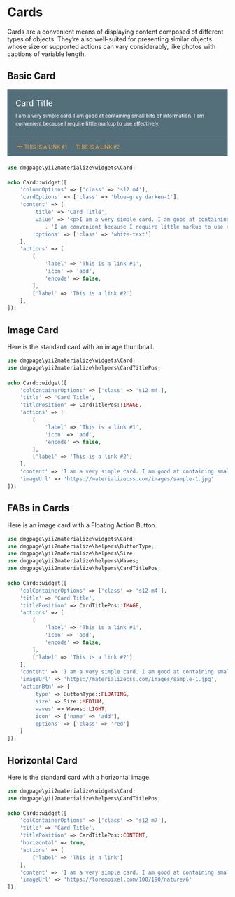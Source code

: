 
# Cards

Cards are a convenient means of displaying content composed of different types of objects. They’re also well-suited for presenting similar objects whose size or supported actions can vary considerably, like photos with captions of variable length.

## Basic Card

![Basic card](https://github.com/DMGPage/yii2-materialize/blob/master/doc/card/basic.png)

```php
use dmgpage\yii2materialize\widgets\Card;

echo Card::widget([
    'columnOptions' => ['class' => 's12 m4'],
    'cardOptions' => ['class' => 'blue-grey darken-1'],
    'content' => [
        'title' => 'Card Title',
        'value' => '<p>I am a very simple card. I am good at containing small bits of information. '
            . 'I am convenient because I require little markup to use effectively.</p>',
        'options' => ['class' => 'white-text']
    ],
    'actions' => [
        [
            'label' => 'This is a link #1',
            'icon' => 'add',
            'encode' => false,
        ],
        ['label' => 'This is a link #2']
    ],
]);
```

## Image Card

Here is the standard card with an image thumbnail. 

```php
use dmgpage\yii2materialize\widgets\Card;
use dmgpage\yii2materialize\helpers\CardTitlePos;

echo Card::widget([
    'colContainerOptions' => ['class' => 's12 m4'],
    'title' => 'Card Title',
    'titlePosition' => CardTitlePos::IMAGE,
    'actions' => [
        [
            'label' => 'This is a link #1',
            'icon' => 'add',
            'encode' => false,
        ],
        ['label' => 'This is a link #2']
    ],
    'content' => 'I am a very simple card. I am good at containing small bits of information.',
    'imageUrl' => 'https://materializecss.com/images/sample-1.jpg'
]);
```

## FABs in Cards

Here is an image card with a Floating Action Button. 

```php
use dmgpage\yii2materialize\widgets\Card;
use dmgpage\yii2materialize\helpers\ButtonType;
use dmgpage\yii2materialize\helpers\Size;
use dmgpage\yii2materialize\helpers\Waves;
use dmgpage\yii2materialize\helpers\CardTitlePos;

echo Card::widget([
    'colContainerOptions' => ['class' => 's12 m4'],
    'title' => 'Card Title',
    'titlePosition' => CardTitlePos::IMAGE,
    'actions' => [
        [
            'label' => 'This is a link #1',
            'icon' => 'add',
            'encode' => false,
        ],
        ['label' => 'This is a link #2']
    ],
    'content' => 'I am a very simple card. I am good at containing small bits of information.',
    'imageUrl' => 'https://materializecss.com/images/sample-1.jpg',
    'actionBtn' => [
        'type' => ButtonType::FLOATING,
        'size' => Size::MEDIUM,
        'waves' => Waves::LIGHT,
        'icon' => ['name' => 'add'],
        'options' => ['class' => 'red']
    ]
]);
```

## Horizontal Card

Here is the standard card with a horizontal image.

```php
use dmgpage\yii2materialize\widgets\Card;
use dmgpage\yii2materialize\helpers\CardTitlePos;

echo Card::widget([
    'colContainerOptions' => ['class' => 's12 m7'],
    'title' => 'Card Title',
    'titlePosition' => CardTitlePos::CONTENT,
    'horizontal' => true,
    'actions' => [
        ['label' => 'This is a link']
    ],
    'content' => 'I am a very simple card. I am good at containing small bits of information.',
    'imageUrl' => 'https://lorempixel.com/100/190/nature/6'
]);
```
